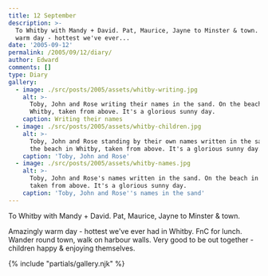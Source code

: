 ```yaml
---
title: 12 September
description: >-
  To Whitby with Mandy + David. Pat, Maurice, Jayne to Minster & town. Amazingly
  warm day - hottest we've ever...
date: '2005-09-12'
permalink: /2005/09/12/diary/
author: Edward
comments: []
type: Diary
gallery:
  - image: ./src/posts/2005/assets/whitby-writing.jpg
    alt: >-
      Toby, John and Rose writing their names in the sand. On the beach in
      Whitby, taken from above. It's a glorious sunny day.
    caption: Writing their names
  - image: ./src/posts/2005/assets/whitby-children.jpg
    alt: >-
      Toby, John and Rose standing by their own names written in the sand. On
      the beach in Whitby, taken from above. It's a glorious sunny day.
    caption: 'Toby, John and Rose'
  - image: ./src/posts/2005/assets/whitby-names.jpg
    alt: >-
      Toby, John and Rose's names written in the sand. On the beach in Whitby,
      taken from above. It's a glorious sunny day.
    caption: 'Toby, John and Rose''s names in the sand'
---
```


To Whitby with Mandy + David. Pat, Maurice, Jayne to Minster & town.

Amazingly warm day - hottest we've ever had in Whitby. FnC for lunch. Wander round town, walk on harbour walls. Very good to be out together - children happy & enjoying themselves.

{% include "partials/gallery.njk" %}
